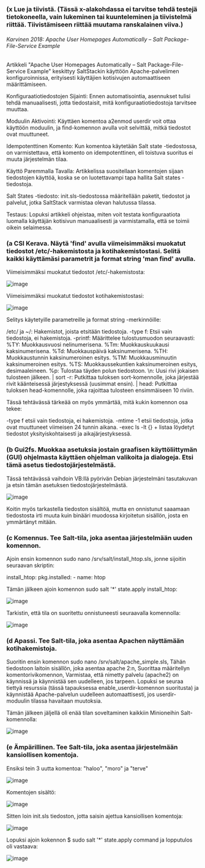 ### (x  Lue ja tiivistä. (Tässä x-alakohdassa ei tarvitse tehdä testejä tietokoneella, vain lukeminen tai kuunteleminen ja tiivistelmä riittää. Tiivistämiseen riittää muutama ranskalainen viiva.)
###### Karvinen 2018: Apache User Homepages Automatically – Salt Package-File-Service Example
Artikkeli "Apache User Homepages Automatically – Salt Package-File-Service Example" keskittyy SaltStackin käyttöön Apache-palvelimen konfiguroinnissa, erityisesti käyttäjien kotisivujen automaattiseen määrittämiseen.

Konfiguraatiotiedostojen Sijainti:
Ennen automatisointia, asennukset tulisi tehdä manuaalisesti, jotta tiedostaisit, mitä konfiguraatiotiedostoja tarvitsee muuttaa.

Moduulin Aktivointi:
Käyttäen komentoa a2enmod userdir voit ottaa käyttöön moduulin, ja find-komennon avulla voit selvittää, mitkä tiedostot ovat muuttuneet.

Idempotenttinen Komento:
Kun komentoa käytetään Salt state -tiedostossa, on varmistettava, että komento on idempotenttinen, eli toistuva suoritus ei muuta järjestelmän tilaa.

Käyttö Paremmalla Tavalla:
Artikkelissa suositellaan komentojen sijaan tiedostojen käyttöä, koska se on luotettavampi tapa hallita Salt states -tiedostoja.

Salt States -tiedosto:
init.sls-tiedostossa määritellään paketit, tiedostot ja palvelut, jotka SaltStack varmistaa olevan halutussa tilassa.

Testaus:
Lopuksi artikkeli ohjeistaa, miten voit testata konfiguraatiota luomalla käyttäjän kotisivun manuaalisesti ja varmistamalla, että se toimii oikein selaimessa.

### (a CSI Kerava. Näytä 'find' avulla viimeisimmäksi muokatut tiedostot /etc/-hakemistosta ja kotihakemistostasi. Selitä kaikki käyttämäsi parametrit ja format string 'man find' avulla.

 Viimeisimmäksi muokatut tiedostot /etc/-hakemistosta:

![image](https://github.com/vilikaihola/Palvelinten-hallinta/assets/148875596/a9ae24d4-1214-4668-a319-c333ba64494e)

Viimeisimmäksi muokatut tiedostot kotihakemistostasi:

![image](https://github.com/vilikaihola/Palvelinten-hallinta/assets/148875596/1d87fe10-052a-45e5-bfae-ffc84a71f628)

Selitys käytetyille parametreille ja format string -merkinnöille:

/etc/ ja ~/: Hakemistot, joista etsitään tiedostoja.
-type f: Etsii vain tiedostoja, ei hakemistoja.
-printf: Määrittelee tulostusmuodon seuraavasti:
%TY: Muokkausvuosi nelinumerisena.
%Tm: Muokkauskuukausi kaksinumerisena.
%Td: Muokkauspäivä kaksinumerisena.
%TH: Muokkaustunnin kaksinumeroinen esitys.
%TM: Muokkausminuutin kaksinumeroinen esitys.
%TS: Muokkaussekuntien kaksinumeroinen esitys, desimaaleineen.
%p: Tulostaa täyden polun tiedostoon.
\n: Uusi rivi jokaisen tulosteen jälkeen.
| sort -r: Putkittaa tuloksen sort-komennolle, joka järjestää rivit käänteisessä järjestyksessä (uusimmat ensin).
| head: Putkittaa tuloksen head-komennolle, joka rajoittaa tulosteen ensimmäiseen 10 riviin.

Tässä tehtävässä tärkeää on myös ymmärtää, mitä kukin komennon osa tekee:

-type f etsii vain tiedostoja, ei hakemistoja.
-mtime -1 etsii tiedostoja, jotka ovat muuttuneet viimeisen 24 tunnin aikana.
-exec ls -lt {} + listaa löydetyt tiedostot yksityiskohtaisesti ja aikajärjestyksessä.

### (b  Gui2fs. Muokkaa asetuksia jostain graafisen käyttöliittymän (GUI) ohjelmasta käyttäen ohjelman valikoita ja dialogeja. Etsi tämä asetus tiedostojärjestelmästä.

Tässä tehtävässä vaihdoin VB:llä pyörivän Debian järjestelmäni tasutakuvan ja etsin tämän asetuksen tiedostojärjestelmästä. 

![image](https://github.com/vilikaihola/Palvelinten-hallinta/assets/148875596/2f9f77a8-7f33-4f86-a946-f0287f3601e6)

Koitin myös tarkastella tiedoston sisältöä, mutta en onnistunut saaamaan tiedostosta irti muuta kuin binääri muodossa kirjoitetun sisällön, josta en ymmärtänyt mitään.
### (c  Komennus. Tee Salt-tila, joka asentaa järjestelmään uuden komennon.


Ajoin ensin komennon sudo nano /srv/salt/install_htop.sls, jonne sijoitin seuraavan skriptin:

install_htop:
  pkg.installed:
    - name: htop

Tämän jälkeen ajoin komennon sudo salt '*' state.apply install_htop: 

![image](https://github.com/vilikaihola/Palvelinten-hallinta/assets/148875596/6ac4fd60-3bd6-41eb-8ab6-f29c11275bd1)

 Tarkistin, että tila on suoritettu onnistuneesti seuraavalla komennolla:

 ![image](https://github.com/vilikaihola/Palvelinten-hallinta/assets/148875596/045346f4-e705-49c1-9931-c7b172908e63)

### (d Apassi. Tee Salt-tila, joka asentaa Apachen näyttämään kotihakemistoja.

Suoritin ensin komennon sudo nano /srv/salt/apache_simple.sls, Tähän tiedostoon laitoin sisällön, joka asentaa apache 2:n, Suorittaa määritellyn komentorivikomennon, Varmistaa, että nimetty palvelu (apache2) on käynnissä ja käynnistää sen uudelleen, jos tarpeen. Lopuksi se seuraa tiettyä resurssia (tässä tapauksessa enable_userdir-komennon suoritusta) ja käynnistää Apache-palvelun uudelleen automaattisesti, jos userdir-moduulin tilassa havaitaan muutoksia. 

Tämän jälkeen jäljellä oli enää tilan soveltaminen kaikkiin Minioneihin Salt-komennolla:

![image](https://github.com/vilikaihola/Palvelinten-hallinta/assets/148875596/a671dee1-1516-4fc1-b58d-4f2de162674f)


### (e Ämpärillinen. Tee Salt-tila, joka asentaa järjestelmään kansiollisen komentoja.

Ensiksi tein 3 uutta komentoa: "haloo", "moro" ja "terve"

![image](https://github.com/vilikaihola/Palvelinten-hallinta/assets/148875596/4e5237a3-07a1-4a99-859a-d86b9dead8e7)

Komentojen sisältö:

![image](https://github.com/vilikaihola/Palvelinten-hallinta/assets/148875596/cce8ad5f-bf88-4986-b533-8ab9e754392f)

Sitten loin init.sls tiedoston, jotta saisin ajettua kansiollisen komentoja:

![image](https://github.com/vilikaihola/Palvelinten-hallinta/assets/148875596/f06159c9-0d33-4c4c-82b5-d68a3e67d009)

Lopuksi ajoin kokennon 
     $ sudo salt '*' state.apply command
ja lopputulos oli vastaava:


![image](https://github.com/vilikaihola/Palvelinten-hallinta/assets/148875596/144d1d95-2224-4249-9eeb-f425b6cf7999)
